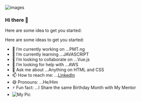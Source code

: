 
![images](https://user-images.githubusercontent.com/75815637/110985136-558de000-836c-11eb-9cef-507c7d90c2c5.png)

### Hi there 👋

Here are some idea to get you started:

Here are some ideas to get you started:

- 🔭 I’m currently working on ...PMT.ng
- 🌱 I’m currently learning ...JAVASCRIPT
- 👯 I’m looking to collaborate on ...Vue.js
- 🤔 I’m looking for help with ...AWS
- 💬 Ask me about ...Anything on HTML and CSS
- 📫 How to reach me: ...[LinkedIn](https://www.linkedin.com/in/nicholas-chibueze-michael-05b235206)
- 😄 Pronouns: ...He/Him
- ⚡ Fun fact: ...I Share the same Birthday Month with My Mentor
- ![My Pic](https://i1.wp.com/screenshot.ru/upload/images/2014/01/07/rQJ9kh8.png)
